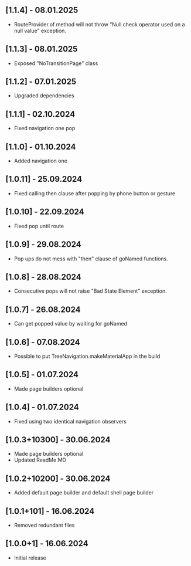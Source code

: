 ## [1.1.4] - 08.01.2025

* RouteProvider.of method will not throw "Null check operator used on a null value" exception.

## [1.1.3] - 08.01.2025

* Exposed "NoTransitionPage" class

## [1.1.2] - 07.01.2025

* Upgraded dependencies

## [1.1.1] - 02.10.2024

* Fixed navigation one pop

## [1.1.0] - 01.10.2024

* Added navigation one

## [1.0.11] - 25.09.2024

* Fixed calling then clause after popping by phone button or gesture

## [1.0.10] - 22.09.2024

* Fixed pop until route

## [1.0.9] - 29.08.2024

* Pop ups do not mess with "then" clause of goNamed functions.

## [1.0.8] - 28.08.2024

* Consecutive pops will not raise "Bad State Element" exception.

## [1.0.7] - 26.08.2024

* Can get popped value by waiting for goNamed

## [1.0.6] - 07.08.2024

* Possible to put TreeNavigation.makeMaterialApp in the build

## [1.0.5] - 01.07.2024

* Made page builders optional

## [1.0.4] - 01.07.2024

* Fixed using two identical navigation observers

## [1.0.3+10300] - 30.06.2024

* Made page builders optional
* Updated ReadMe.MD

## [1.0.2+10200] - 30.06.2024

* Added default page builder and default shell page builder

## [1.0.1+101] - 16.06.2024

* Removed redundant files

## [1.0.0+1] - 16.06.2024

* Initial release